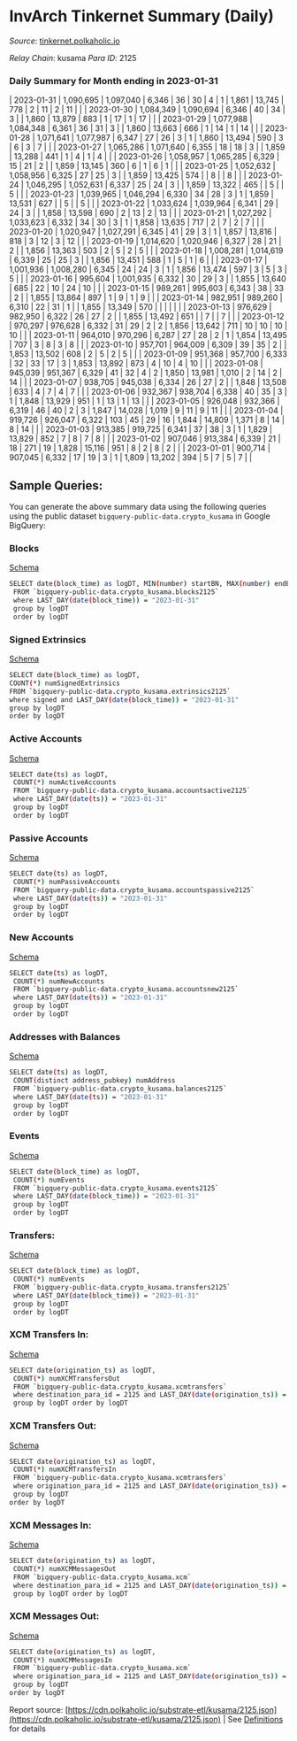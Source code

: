 # InvArch Tinkernet Summary (Daily)

_Source_: [tinkernet.polkaholic.io](https://tinkernet.polkaholic.io)

*Relay Chain*: kusama
*Para ID*: 2125



### Daily Summary for Month ending in 2023-01-31


| 2023-01-31 | 1,090,695 | 1,097,040 | 6,346 | 36 | 30 | 4 | 1 | 1,861 | 13,745 | 778  | 2  | 11  | 2 | 11 |  |
| 2023-01-30 | 1,084,349 | 1,090,694 | 6,346 | 40 | 34 | 3 |  | 1,860 | 13,879 | 883  | 1  | 17  | 1 | 17 |  |
| 2023-01-29 | 1,077,988 | 1,084,348 | 6,361 | 36 | 31 | 3 |  | 1,860 | 13,663 | 666  | 1  | 14  | 1 | 14 |  |
| 2023-01-28 | 1,071,641 | 1,077,987 | 6,347 | 27 | 26 | 3 | 1 | 1,860 | 13,494 | 590  | 3  | 6  | 3 | 7 |  |
| 2023-01-27 | 1,065,286 | 1,071,640 | 6,355 | 18 | 18 | 3 |  | 1,859 | 13,288 | 441  | 1  | 4  | 1 | 4 |  |
| 2023-01-26 | 1,058,957 | 1,065,285 | 6,329 | 15 | 21 | 2 |  | 1,859 | 13,145 | 360  | 6  | 1  | 6 | 1 |  |
| 2023-01-25 | 1,052,632 | 1,058,956 | 6,325 | 27 | 25 | 3 |  | 1,859 | 13,425 | 574  |   | 8  |  | 8 |  |
| 2023-01-24 | 1,046,295 | 1,052,631 | 6,337 | 25 | 24 | 3 |  | 1,859 | 13,322 | 465  |   | 5  |  | 5 |  |
| 2023-01-23 | 1,039,965 | 1,046,294 | 6,330 | 34 | 28 | 3 | 1 | 1,859 | 13,531 | 627  |   | 5  |  | 5 |  |
| 2023-01-22 | 1,033,624 | 1,039,964 | 6,341 | 29 | 24 | 3 |  | 1,858 | 13,598 | 690  | 2  | 13  | 2 | 13 |  |
| 2023-01-21 | 1,027,292 | 1,033,623 | 6,332 | 34 | 30 | 3 | 1 | 1,858 | 13,635 | 717  | 2  | 7  | 2 | 7 |  |
| 2023-01-20 | 1,020,947 | 1,027,291 | 6,345 | 41 | 29 | 3 | 1 | 1,857 | 13,816 | 818  | 3  | 12  | 3 | 12 |  |
| 2023-01-19 | 1,014,620 | 1,020,946 | 6,327 | 28 | 21 | 2 |  | 1,856 | 13,363 | 503  | 2  | 5  | 2 | 5 |  |
| 2023-01-18 | 1,008,281 | 1,014,619 | 6,339 | 25 | 25 | 3 |  | 1,856 | 13,451 | 588  | 1  | 5  | 1 | 6 |  |
| 2023-01-17 | 1,001,936 | 1,008,280 | 6,345 | 24 | 24 | 3 | 1 | 1,856 | 13,474 | 597  | 3  | 5  | 3 | 5 |  |
| 2023-01-16 | 995,604 | 1,001,935 | 6,332 | 30 | 29 | 3 |  | 1,855 | 13,640 | 685  | 22  | 10  | 24 | 10 |  |
| 2023-01-15 | 989,261 | 995,603 | 6,343 | 38 | 33 | 2 |  | 1,855 | 13,864 | 897  | 1  | 9  | 1 | 9 |  |
| 2023-01-14 | 982,951 | 989,260 | 6,310 | 22 | 31 | 1 |  | 1,855 | 13,349 | 570  |   |   |  |  |  |
| 2023-01-13 | 976,629 | 982,950 | 6,322 | 26 | 27 | 2 |  | 1,855 | 13,492 | 651  |   | 7  |  | 7 |  |
| 2023-01-12 | 970,297 | 976,628 | 6,332 | 31 | 29 | 2 | 2 | 1,856 | 13,642 | 711  | 10  | 10  | 10 | 10 |  |
| 2023-01-11 | 964,010 | 970,296 | 6,287 | 27 | 28 | 2 | 1 | 1,854 | 13,495 | 707  | 3  | 8  | 3 | 8 |  |
| 2023-01-10 | 957,701 | 964,009 | 6,309 | 39 | 35 | 2 |  | 1,853 | 13,502 | 608  | 2  | 5  | 2 | 5 |  |
| 2023-01-09 | 951,368 | 957,700 | 6,333 | 32 | 33 | 17 | 3 | 1,853 | 13,892 | 873  | 4  | 10  | 4 | 10 |  |
| 2023-01-08 | 945,039 | 951,367 | 6,329 | 41 | 32 | 4 | 2 | 1,850 | 13,981 | 1,010  | 2  | 14  | 2 | 14 |  |
| 2023-01-07 | 938,705 | 945,038 | 6,334 | 26 | 27 | 2 |  | 1,848 | 13,508 | 633  | 4  | 7  | 4 | 7 |  |
| 2023-01-06 | 932,367 | 938,704 | 6,338 | 40 | 35 | 3 | 1 | 1,848 | 13,929 | 951  | 1  | 13  | 1 | 13 |  |
| 2023-01-05 | 926,048 | 932,366 | 6,319 | 46 | 40 | 2 | 3 | 1,847 | 14,028 | 1,019  | 9  | 11  | 9 | 11 |  |
| 2023-01-04 | 919,726 | 926,047 | 6,322 | 103 | 45 | 29 | 16 | 1,844 | 14,809 | 1,371  | 8  | 14  | 8 | 14 |  |
| 2023-01-03 | 913,385 | 919,725 | 6,341 | 37 | 38 | 3 | 1 | 1,829 | 13,829 | 852  | 7  | 8  | 7 | 8 |  |
| 2023-01-02 | 907,046 | 913,384 | 6,339 | 21 | 18 | 271 | 19 | 1,828 | 15,116 | 951  | 8  | 2  | 8 | 2 |  |
| 2023-01-01 | 900,714 | 907,045 | 6,332 | 17 | 19 | 3 | 1 | 1,809 | 13,202 | 394  | 5  | 7  | 5 | 7 |  |

## Sample Queries:
You can generate the above summary data using the following queries using the public dataset `bigquery-public-data.crypto_kusama` in Google BigQuery:


### Blocks 

[Schema](https://github.com/colorfulnotion/substrate-etl/blob/main/schema/blocks.json)

```bash
SELECT date(block_time) as logDT, MIN(number) startBN, MAX(number) endBN, COUNT(*) numBlocks 
 FROM `bigquery-public-data.crypto_kusama.blocks2125`  
 where LAST_DAY(date(block_time)) = "2023-01-31" 
 group by logDT 
 order by logDT
```

### Signed Extrinsics 

[Schema](https://github.com/colorfulnotion/substrate-etl/blob/main/schema/extrinsics.json)

```bash
SELECT date(block_time) as logDT, 
COUNT(*) numSignedExtrinsics 
FROM `bigquery-public-data.crypto_kusama.extrinsics2125`  
where signed and LAST_DAY(date(block_time)) = "2023-01-31" 
group by logDT 
order by logDT
```

### Active Accounts 

[Schema](https://github.com/colorfulnotion/substrate-etl/blob/main/schema/accountsactive.json)

```bash
SELECT date(ts) as logDT, 
 COUNT(*) numActiveAccounts 
 FROM `bigquery-public-data.crypto_kusama.accountsactive2125` 
 where LAST_DAY(date(ts)) = "2023-01-31" 
 group by logDT 
 order by logDT
```

### Passive Accounts 

[Schema](https://github.com/colorfulnotion/substrate-etl/blob/main/schema/accountspassive.json)

```bash
SELECT date(ts) as logDT, 
 COUNT(*) numPassiveAccounts 
 FROM `bigquery-public-data.crypto_kusama.accountspassive2125` 
 where LAST_DAY(date(ts)) = "2023-01-31" 
 group by logDT 
 order by logDT
```

### New Accounts 

[Schema](https://github.com/colorfulnotion/substrate-etl/blob/main/schema/accountsnew.json)

```bash
SELECT date(ts) as logDT, 
 COUNT(*) numNewAccounts 
 FROM `bigquery-public-data.crypto_kusama.accountsnew2125` 
 where LAST_DAY(date(ts)) = "2023-01-31" 
 group by logDT
 order by logDT
```

### Addresses with Balances 

[Schema](https://github.com/colorfulnotion/substrate-etl/blob/main/schema/balances.json)

```bash
SELECT date(ts) as logDT,
 COUNT(distinct address_pubkey) numAddress 
 FROM `bigquery-public-data.crypto_kusama.balances2125` 
 where LAST_DAY(date(ts)) = "2023-01-31" 
 group by logDT 
 order by logDT
```

### Events 

[Schema](https://github.com/colorfulnotion/substrate-etl/blob/main/schema/events.json)

```bash
SELECT date(block_time) as logDT, 
 COUNT(*) numEvents 
 FROM `bigquery-public-data.crypto_kusama.events2125` 
 where LAST_DAY(date(block_time)) = "2023-01-31" 
 group by logDT 
 order by logDT
```

### Transfers:

[Schema](https://github.com/colorfulnotion/substrate-etl/blob/main/schema/transfers.json)

```bash
SELECT date(block_time) as logDT, 
 COUNT(*) numEvents 
 FROM `bigquery-public-data.crypto_kusama.transfers2125` 
 where LAST_DAY(date(block_time)) = "2023-01-31" 
 group by logDT 
 order by logDT
```

### XCM Transfers In: 

[Schema](https://github.com/colorfulnotion/substrate-etl/blob/main/schema/xcmtransfers.json)

```bash
SELECT date(origination_ts) as logDT, 
 COUNT(*) numXCMTransfersOut 
 FROM `bigquery-public-data.crypto_kusama.xcmtransfers` 
 where destination_para_id = 2125 and LAST_DAY(date(origination_ts)) = "2023-01-31" 
 group by logDT order by logDT
```

### XCM Transfers Out: 

[Schema](https://github.com/colorfulnotion/substrate-etl/blob/main/schema/xcmtransfers.json)

```bash
SELECT date(origination_ts) as logDT, 
 COUNT(*) numXCMTransfersIn 
 FROM `bigquery-public-data.crypto_kusama.xcmtransfers` 
 where origination_para_id = 2125 and LAST_DAY(date(origination_ts)) = "2023-01-31" 
 group by logDT 
order by logDT
```

### XCM Messages In: 

[Schema](https://github.com/colorfulnotion/substrate-etl/blob/main/schema/xcm.json)

```bash
SELECT date(origination_ts) as logDT, 
 COUNT(*) numXCMMessagesOut 
 FROM `bigquery-public-data.crypto_kusama.xcm` 
 where destination_para_id = 2125 and LAST_DAY(date(origination_ts)) = "2023-01-31" 
 group by logDT order by logDT
```

### XCM Messages Out: 

[Schema](https://github.com/colorfulnotion/substrate-etl/blob/main/schema/xcm.json)

```bash
SELECT date(origination_ts) as logDT, 
 COUNT(*) numXCMMessagesIn 
 FROM `bigquery-public-data.crypto_kusama.xcm` 
 where origination_para_id = 2125 and LAST_DAY(date(origination_ts)) = "2023-01-31" 
 group by logDT 
order by logDT
```


Report source: [https://cdn.polkaholic.io/substrate-etl/kusama/2125.json](https://cdn.polkaholic.io/substrate-etl/kusama/2125.json) | See [Definitions](/DEFINITIONS.md) for details
